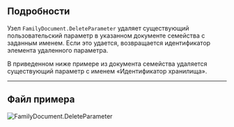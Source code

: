 ## Подробности
Узел `FamilyDocument.DeleteParameter` удаляет существующий пользовательский параметр в указанном документе семейства с заданным именем. Если это удается, возвращается идентификатор элемента удаленного параметра.

В приведенном ниже примере из документа семейства удаляется существующий параметр с именем «Идентификатор хранилища».
___
## Файл примера

![FamilyDocument.DeleteParameter](./Revit.Application.FamilyDocument.DeleteParameter_img.jpg)
